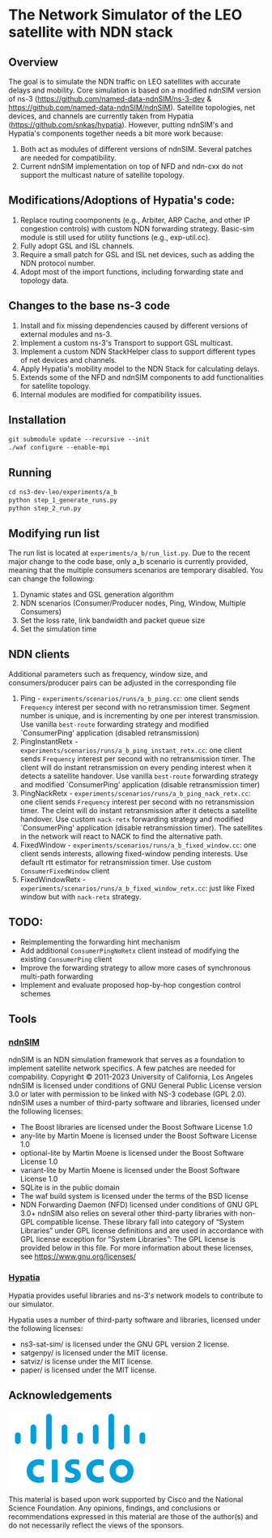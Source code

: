 The Network Simulator of the LEO satellite with NDN stack
================================
## Overview
The goal is to simulate the NDN traffic on LEO satellites with accurate delays and mobility. Core simulation is based on a modified ndnSIM version of ns-3 (https://github.com/named-data-ndnSIM/ns-3-dev & https://github.com/named-data-ndnSIM/ndnSIM). Satellite topologies, net devices, and channels are currently taken from Hypatia (https://github.com/snkas/hypatia). However, putting ndnSIM's and Hypatia's components together needs a bit more work because:

1) Both act as modules of different versions of ndnSIM. Several patches are needed for compatibility.
2) Current ndnSIM implementation on top of NFD and ndn-cxx do not support the multicast nature of satellite topology.

## Modifications/Adoptions of Hypatia's code:
1) Replace routing coomponents (e.g., Arbiter, ARP Cache, and other IP congestion controls) with custom NDN forwarding strategy. Basic-sim module is still used for utility functions (e.g., exp-util.cc).
2) Fully adopt GSL and ISL channels.
3) Require a small patch for GSL and ISL net devices, such as adding the NDN protocol number.
4) Adopt most of the import functions, including forwarding state and topology data.

## Changes to the base ns-3 code
1) Install and fix missing dependencies caused by different versions of external modules and ns-3.
2) Implement a custom ns-3's Transport to support GSL multicast.
3) Implement a custom NDN StackHelper class to support different types of net devices and channels.
4) Apply Hypatia's mobility model to the NDN Stack for calculating delays.
5) Extends some of the NFD and ndnSIM components to add functionalities for satellite topology.
6) Internal modules are modified for compatibility issues.

## Installation
```
git submodule update --recursive --init
./waf configure --enable-mpi
```

## Running
```
cd ns3-dev-leo/experiments/a_b
python step_1_generate_runs.py 
python step_2_run.py
```
## Modifying run list
The run list is located at `experiments/a_b/run_list.py`. Due to the recent major change to the code base, only a_b scenario is currently provided, meaning that the multiple consumers scenarios are temporary disabled.
You can change the following:
1) Dynamic states and GSL generation algorithm
2) NDN scenarios (Consumer/Producer nodes, Ping, Window, Multiple Consumers)
3) Set the loss rate, link bandwidth and packet queue size
4) Set the simulation time

## NDN clients
Additional parameters such as frequency, window size, and consumers/producer pairs can be adjusted in the corresponding file

1) Ping - `experiments/scenarios/runs/a_b_ping.cc`: one client sends `Frequency` interest per second with no retransmission timer. Segment number is unique, and is incrementing by one per interest transmission. Use vanilla `best-route` forwarding strategy and modified `ConsumerPing' application (disabled retransmission)
2) PingInstantRetx - `experiments/scenarios/runs/a_b_ping_instant_retx.cc`:  one client sends `Frequency` interest per second with no retransmission timer. The client will do instant retransmission on every pending interest when it detects a satellite handover. Use vanilla `best-route` forwarding strategy and modified `ConsumerPing' application (disable retransmission timer)
3) PingNackRetx - `experiments/scenarios/runs/a_b_ping_nack_retx.cc`:  one client sends `Frequency` interest per second with no retransmission timer. The cleint will do instant retransmission after it detects a satellite handover. Use custom `nack-retx` forwarding strategy and modified `ConsumerPing' application (disable retransmission timer). The satellites in the network will react to NACK to find the alternative path.
4) FixedWindow - `experiments/scenarios/runs/a_b_fixed_window.cc`: one client sends interests, allowing fixed-window pending interests. Use default rtt estimator for retransmission timer. Use custom `ConsumerFixedWindow` client
5) FixedWindowRetx - `experiments/scenarios/runs/a_b_fixed_window_retx.cc`: just like Fixed window but with `nack-retx` strategy.

## TODO:
- Reimplementing the forwarding hint mechanism
- Add additional `ConsumerPingNoRetx` client instead of modifying the existing `ConsumerPing` client
- Improve the forwarding strategy to allow more cases of synchronous multi-path forwarding
- Implement and evaluate proposed hop-by-hop congestion control schemes

## Tools
### [ndnSIM](https://ndnsim.net/current/)
ndnSIM is an NDN simulation framework that serves as a foundation to implement satellite network specifics. A few patches are needed for compability.
Copyright © 2011-2023 University of California, Los Angeles
ndnSIM is licensed under conditions of GNU General Public License version 3.0 or later with permission to be linked with NS-3 codebase (GPL 2.0).
ndnSIM uses a number of third-party software and libraries, licensed under the following licenses:
- The Boost libraries are licensed under the Boost Software License 1.0
- any-lite by Martin Moene is licensed under the Boost Software License 1.0
- optional-lite by Martin Moene is licensed under the Boost Software License 1.0
- variant-lite by Martin Moene is licensed under the Boost Software License 1.0
- SQLite is in the public domain
- The waf build system is licensed under the terms of the BSD license
- NDN Forwarding Daemon (NFD) licensed under conditions of GNU GPL 3.0+
ndnSIM also relies on several other third-party libraries with non-GPL compatible license. These library fall into category of “System Libraries” under GPL license definitions and are used in accordance with GPL license exception for “System Libraries”:
The GPL license is provided below in this file. For more information about these licenses, see https://www.gnu.org/licenses/
### [Hypatia](https://github.com/snkas/hypatia)
Hypatia provides useful libraries and ns-3's network models to contribute to our simulator.

Hypatia uses a number of third-party software and libraries, licensed under the following licenses:
- ns3-sat-sim/ is licensed under the GNU GPL version 2 license.
- satgenpy/ is licensed under the MIT license.
- satviz/ is license under the MIT license.
- paper/ is licensed under the MIT license.

## Acknowledgements
<img src="cisco-logo-transparent.png" height="150">

This material is based upon work supported by Cisco and the National Science Foundation. Any opinions, findings, and conclusions or recommendations expressed in this material are those of the author(s) and do not necessarily reflect the views of the sponsors.
